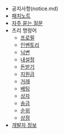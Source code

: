 - 공지사항(notice.md)
- [패치노트](update_note.md)
- [자주 묻는 질문](question.md)
- 츠리 명령어
  - [프로필](cmd/profile.md)
  - [인벤토리](cmd/inventory.md)
  - [닉변](cmd/changenick.md)
  - [내설정](cmd/mysetting.md)
  - [돈받기](cmd/getmoney.md)
  - [지원금](cmd/supportmoney.md)
  - [거래](cmd/simplestock.md)
  - [베팅](cmd/betting.md)
  - [상자](cmd/box.md)
  - [송금](cmd/givemoney.md)
  - [순위](cmd/ranking.md)
  - [상점](cmd/shop.md)
- [개발자 정보](developer.md)
